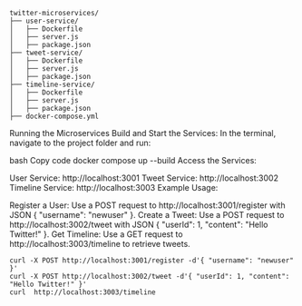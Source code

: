 
```
twitter-microservices/
├── user-service/
│   ├── Dockerfile
│   ├── server.js
│   ├── package.json
├── tweet-service/
│   ├── Dockerfile
│   ├── server.js
│   ├── package.json
├── timeline-service/
│   ├── Dockerfile
│   ├── server.js
│   ├── package.json
├── docker-compose.yml
```

Running the Microservices
Build and Start the Services: In the terminal, navigate to the project folder and run:

bash
Copy code
docker compose up --build
Access the Services:

User Service: http://localhost:3001
Tweet Service: http://localhost:3002
Timeline Service: http://localhost:3003
Example Usage:

Register a User: Use a POST request to http://localhost:3001/register with JSON { "username": "newuser" }.
Create a Tweet: Use a POST request to http://localhost:3002/tweet with JSON { "userId": 1, "content": "Hello Twitter!" }.
Get Timeline: Use a GET request to http://localhost:3003/timeline to retrieve tweets.

```
curl -X POST http://localhost:3001/register -d'{ "username": "newuser" }'
curl -X POST http://localhost:3002/tweet -d'{ "userId": 1, "content": "Hello Twitter!" }'
curl  http://localhost:3003/timeline
```